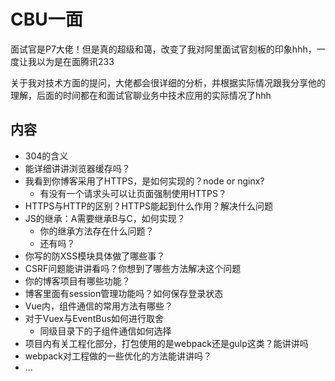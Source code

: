 # CBU一面

面试官是P7大佬！但是真的超级和蔼，改变了我对阿里面试官刻板的印象hhh，一度让我以为是在面腾讯233

关于我对技术方面的提问，大佬都会很详细的分析，并根据实际情况跟我分享他的理解，后面的时间都在和面试官聊业务中技术应用的实际情况了hhh

## 内容

- 304的含义
- 能详细讲讲浏览器缓存吗？
- 我看到你博客采用了HTTPS，是如何实现的？node or nginx?
    - 有没有一个请求头可以让页面强制使用HTTPS？
- HTTPS与HTTP的区别？HTTPS能起到什么作用？解决什么问题
- JS的继承：A需要继承B与C，如何实现？
    - 你的继承方法存在什么问题？
    - 还有吗？
- 你写的防XSS模块具体做了哪些事？
- CSRF问题能讲讲看吗？你想到了哪些方法解决这个问题
- 你的博客项目有哪些功能？
- 博客里面有session管理功能吗？如何保存登录状态
- Vue内，组件通信的常用方法有哪些？
- 对于Vuex与EventBus如何进行取舍
    - 同级目录下的子组件通信如何选择
- 项目内有关工程化部分，打包使用的是webpack还是gulp这类？能讲讲吗
- webpack对工程做的一些优化的方法能讲讲吗？
- ...
